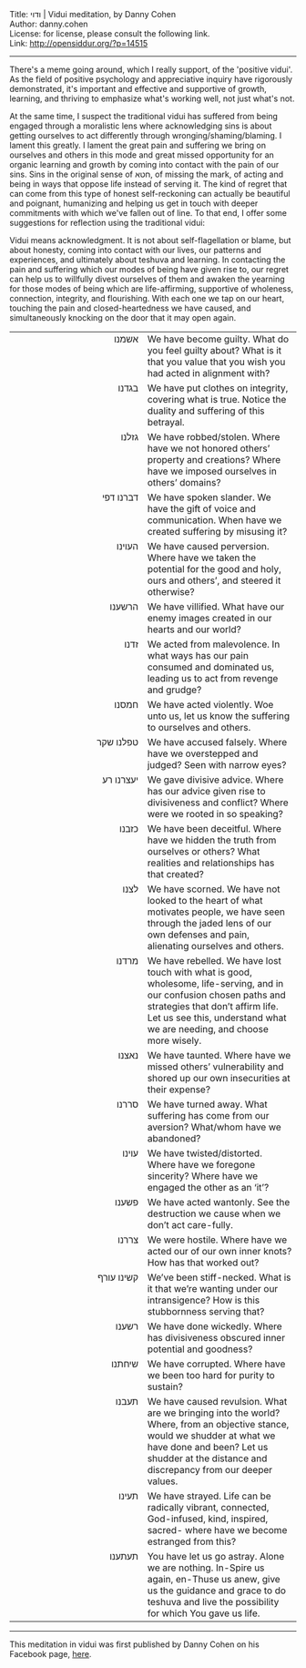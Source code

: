 <html>
<head></head>
<body>
Title: ודוי | Vidui meditation, by Danny Cohen<br />
Author: danny.cohen<br />
License: for license, please consult the following link.<br />
Link: <a href="http://opensiddur.org/?p=14515">http://opensiddur.org/?p=14515</a>
<p />
<hr />

<div class="english">
There's a meme going around, which I really support, of the 'positive vidui'. As the field of positive psychology and appreciative inquiry have rigorously demonstrated, it's important and effective and supportive of growth, learning, and thriving to emphasize what's working well, not just what's not.

At the same time, I suspect the traditional vidui has suffered from being engaged through a moralistic lens where acknowledging sins is about getting ourselves to act differently through wronging/shaming/blaming. I lament this greatly. I lament the great pain and suffering we bring on ourselves and others in this mode and great missed opportunity for an organic learning and growth by coming into contact with the pain of our sins. Sins in the original sense of חטא, of missing the mark, of acting and being in ways that oppose life instead of serving it. The kind of regret that can come from this type of honest self-reckoning can actually be beautiful and poignant, humanizing and helping us get in touch with deeper commitments with which we've fallen out of line. To that end, I offer some suggestions for reflection using the traditional vidui:

Vidui means acknowledgment. It is not about self-flagellation or blame, but about honesty, coming into contact with our lives, our patterns and experiences, and ultimately about teshuva and learning. In contacting the pain and suffering which our modes of being have given rise to, our regret can help us to willfully divest ourselves of them and awaken the yearning for those modes of being which are life-affirming, supportive of wholeness, connection, integrity, and flourishing. With each one we tap on our heart, touching the pain and closed-heartedness we have caused, and simultaneously knocking on the door that it may open again.
</div>

<table style="margin-left: auto;margin-right: auto;">
<tbody>
<tr><td style="vertical-align:top;" width="46%">
<div class="liturgy" style="text-align: right;"><span lang="he">
אשמנו
</span></div></td>

<td style="vertical-align:top;" width="53%"><div class="english">
We have become guilty.
What do you feel guilty about? What is it that you value that you wish you had acted in alignment with?
</div></td>
</tr>

<tr><td style="vertical-align:top;" width="46%">
<div class="liturgy" style="text-align: right;"><span lang="he">
בגדנו
</span></div></td>

<td style="vertical-align:top;" width="53%"><div class="english">
We have put clothes on integrity, covering what is true.
Notice the duality and suffering of this betrayal.
</div></td>
</tr>

<tr><td style="vertical-align:top;" width="46%">
<div class="liturgy" style="text-align: right;"><span lang="he">
גזלנו
</span></div></td>

<td style="vertical-align:top;" width="53%"><div class="english">
We have robbed/stolen.
Where have we not honored others’ property and creations? Where have we imposed ourselves in others’ domains?
</div></td>
</tr>

<tr><td style="vertical-align:top;" width="46%">
<div class="liturgy" style="text-align: right;"><span lang="he">
דברנו דפי
</span></div></td>

<td style="vertical-align:top;" width="53%"><div class="english">
We have spoken slander.
We have the gift of voice and communication. When have we created suffering by misusing it?
</div></td>
</tr>

<tr><td style="vertical-align:top;" width="46%">
<div class="liturgy" style="text-align: right;"><span lang="he">
העוינו
</span></div></td>

<td style="vertical-align:top;" width="53%"><div class="english">
We have caused perversion.
Where have we taken the potential for the good and holy, ours and others’, and steered it otherwise?
</div></td>
</tr>

<tr><td style="vertical-align:top;" width="46%">
<div class="liturgy" style="text-align: right;"><span lang="he">
הרשענו
</span></div></td>

<td style="vertical-align:top;" width="53%"><div class="english">
We have villified.
What have our enemy images created in our hearts and our world?
</div></td>
</tr>

<tr><td style="vertical-align:top;" width="46%">
<div class="liturgy" style="text-align: right;"><span lang="he">
זדנו
</span></div></td>

<td style="vertical-align:top;" width="53%"><div class="english">
We acted from malevolence.
In what ways has our pain consumed and dominated us, leading us to act from revenge and grudge?
</div></td>
</tr>

<tr><td style="vertical-align:top;" width="46%">
<div class="liturgy" style="text-align: right;"><span lang="he">
חמסנו
</span></div></td>

<td style="vertical-align:top;" width="53%"><div class="english">
We have acted violently.
Woe unto us, let us know the suffering to ourselves and others.
</div></td>
</tr>

<tr><td style="vertical-align:top;" width="46%">
<div class="liturgy" style="text-align: right;"><span lang="he">
טפלנו שקר
</span></div></td>

<td style="vertical-align:top;" width="53%"><div class="english">
We have accused falsely.
Where have we overstepped and judged? Seen with narrow eyes?
</div></td>
</tr>

<tr><td style="vertical-align:top;" width="46%">
<div class="liturgy" style="text-align: right;"><span lang="he">
יעצרנו רע
</span></div></td>

<td style="vertical-align:top;" width="53%"><div class="english">
We gave divisive advice.
Where has our advice given rise to divisiveness and conflict? Where were we rooted in so speaking?
</div></td>
</tr>

<tr><td style="vertical-align:top;" width="46%">
<div class="liturgy" style="text-align: right;"><span lang="he">
כזבנו
</span></div></td>

<td style="vertical-align:top;" width="53%"><div class="english">
We have been deceitful.
Where have we hidden the truth from ourselves or others? What realities and relationships has that created?
</div></td>
</tr>

<tr><td style="vertical-align:top;" width="46%">
<div class="liturgy" style="text-align: right;"><span lang="he">
לצנו
</span></div></td>

<td style="vertical-align:top;" width="53%"><div class="english">
We have scorned.
We have not looked to the heart of what motivates people, we have seen through the jaded lens of our own defenses and pain, alienating ourselves and others.
</div></td>
</tr>

<tr><td style="vertical-align:top;" width="46%">
<div class="liturgy" style="text-align: right;"><span lang="he">
מרדנו
</span></div></td>

<td style="vertical-align:top;" width="53%"><div class="english">
We have rebelled.
We have lost touch with what is good, wholesome, life-serving, and in our confusion chosen paths and strategies that don’t affirm life. Let us see this, understand what we are needing, and choose more wisely.
</div></td>
</tr>

<tr><td style="vertical-align:top;" width="46%">
<div class="liturgy" style="text-align: right;"><span lang="he">
נאצנו
</span></div></td>

<td style="vertical-align:top;" width="53%"><div class="english">
We have taunted.
Where have we missed others’ vulnerability and shored up our own insecurities at their expense?
</div></td>
</tr>

<tr><td style="vertical-align:top;" width="46%">
<div class="liturgy" style="text-align: right;"><span lang="he">
סררנו
</span></div></td>

<td style="vertical-align:top;" width="53%"><div class="english">
We have turned away.
What suffering has come from our aversion?
What/whom have we abandoned?
</div></td>
</tr>

<tr><td style="vertical-align:top;" width="46%">
<div class="liturgy" style="text-align: right;"><span lang="he">
עוינו
</span></div></td>

<td style="vertical-align:top;" width="53%"><div class="english">
We have twisted/distorted.
Where have we foregone sincerity? Where have we engaged the other as an ‘it’?
</div></td>
</tr>

<tr><td style="vertical-align:top;" width="46%">
<div class="liturgy" style="text-align: right;"><span lang="he">
פשענו
</span></div></td>

<td style="vertical-align:top;" width="53%"><div class="english">
We have acted wantonly.
See the destruction we cause when we don’t act care-fully.
</div></td>
</tr>

<tr><td style="vertical-align:top;" width="46%">
<div class="liturgy" style="text-align: right;"><span lang="he">
צררנו
</span></div></td>

<td style="vertical-align:top;" width="53%"><div class="english">
We were hostile.
Where have we acted our of our own inner knots?
How has that worked out?
</div></td>
</tr>

<tr><td style="vertical-align:top;" width="46%">
<div class="liturgy" style="text-align: right;"><span lang="he">
קשינו עורף
</span></div></td>

<td style="vertical-align:top;" width="53%"><div class="english">
We’ve been stiff-necked.
What is it that we’re wanting under our intransigence?
How is this stubbornness serving that?
</div></td>
</tr>

<tr><td style="vertical-align:top;" width="46%">
<div class="liturgy" style="text-align: right;"><span lang="he">
רשענו
</span></div></td>

<td style="vertical-align:top;" width="53%"><div class="english">
We have done wickedly.
Where has divisiveness obscured inner potential and goodness?
</div></td>
</tr>

<tr><td style="vertical-align:top;" width="46%">
<div class="liturgy" style="text-align: right;"><span lang="he">
שיחתנו
</span></div></td>

<td style="vertical-align:top;" width="53%"><div class="english">
We have corrupted.
Where have we been too hard for purity to sustain?
</div></td>
</tr>

<tr><td style="vertical-align:top;" width="46%">
<div class="liturgy" style="text-align: right;"><span lang="he">
תעבנו
</span></div></td>

<td style="vertical-align:top;" width="53%"><div class="english">
We have caused revulsion.
What are we bringing into the world? Where, from an objective stance, would we shudder at what we have done and been? Let us shudder at the distance and discrepancy from our deeper values.
</div></td>
</tr>

<tr><td style="vertical-align:top;" width="46%">
<div class="liturgy" style="text-align: right;"><span lang="he">
תעינו
</span></div></td>

<td style="vertical-align:top;" width="53%"><div class="english">
We have strayed.
Life can be radically vibrant, connected, God-infused, kind, inspired, sacred- where have we become estranged from this?
</div></td>
</tr>

<tr><td style="vertical-align:top;" width="46%">
<div class="liturgy" style="text-align: right;"><span lang="he">
תעתענו
</span></div></td>

<td style="vertical-align:top;" width="53%"><div class="english">
You have let us go astray.
Alone we are nothing. In-Spire us again, en-Thuse us anew, give us the guidance and grace to do teshuva and live the possibility for which You gave us life.
</div></td>
</tr>
</tbody></table>

<hr />

This meditation in vidui was first published by Danny Cohen on his Facebook page, <a href="https://www.facebook.com/permalink.php?story_fbid=10102654562976317&id=626430">here</a>.
</body>
</html>